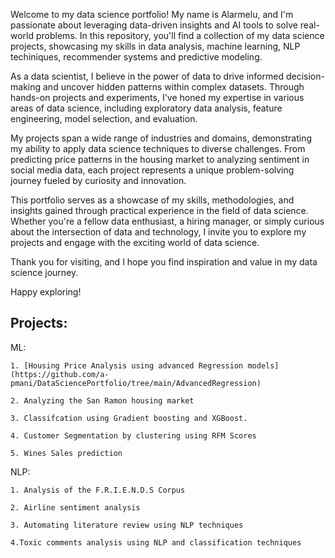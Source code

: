 Welcome to my data science portfolio! My name is Alarmelu, and I'm passionate about leveraging data-driven insights and AI tools to solve real-world problems. 
In this repository, you'll find a collection of my data science projects, showcasing my skills in data analysis, machine learning, NLP techiniques, recommender systems and predictive modeling.

As a data scientist, I believe in the power of data to drive informed decision-making and uncover hidden patterns within complex datasets. Through hands-on projects and experiments, I've honed my expertise in various areas of data science, including exploratory data analysis, feature engineering, model selection, and evaluation.

My projects span a wide range of industries and domains, demonstrating my ability to apply data science techniques to diverse challenges. From predicting price patterns in the housing market to  analyzing sentiment in social media data, each project represents a unique problem-solving journey fueled by curiosity and innovation.

This portfolio serves as a showcase of my skills, methodologies, and insights gained through practical experience in the field of data science. Whether you're a fellow data enthusiast, a hiring manager, or simply curious about the intersection of data and technology, I invite you to explore my projects and engage with the exciting world of data science.

Thank you for visiting, and I hope you find inspiration and value in my data science journey.

Happy exploring!

## Projects:

  ML:
  
    1. [Housing Price Analysis using advanced Regression models](https://github.com/a-pmani/DataSciencePortfolio/tree/main/AdvancedRegression)

    2. Analyzing the San Ramon housing market

    3. Classifcation using Gradient boosting and XGBoost.

    4. Customer Segmentation by clustering using RFM Scores

    5. Wines Sales prediction
    
 NLP:
 
    1. Analysis of the F.R.I.E.N.D.S Corpus
    
    2. Airline sentiment analysis
    
    3. Automating literature review using NLP techniques

    4.Toxic comments analysis using NLP and classification techniques
